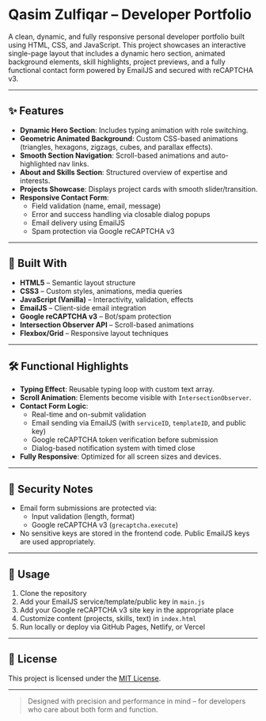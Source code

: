 # Qasim Zulfiqar – Developer Portfolio

A clean, dynamic, and fully responsive personal developer portfolio built using HTML, CSS, and JavaScript. This project showcases an interactive single-page layout that includes a dynamic hero section, animated background elements, skill highlights, project previews, and a fully functional contact form powered by EmailJS and secured with reCAPTCHA v3.

---

## ✨ Features

- **Dynamic Hero Section**: Includes typing animation with role switching.
- **Geometric Animated Background**: Custom CSS-based animations (triangles, hexagons, zigzags, cubes, and parallax effects).
- **Smooth Section Navigation**: Scroll-based animations and auto-highlighted nav links.
- **About and Skills Section**: Structured overview of expertise and interests.
- **Projects Showcase**: Displays project cards with smooth slider/transition.
- **Responsive Contact Form**:
  - Field validation (name, email, message)
  - Error and success handling via closable dialog popups
  - Email delivery using EmailJS
  - Spam protection via Google reCAPTCHA v3

---

## 🧱 Built With

- **HTML5** – Semantic layout structure
- **CSS3** – Custom styles, animations, media queries
- **JavaScript (Vanilla)** – Interactivity, validation, effects
- **EmailJS** – Client-side email integration
- **Google reCAPTCHA v3** – Bot/spam protection
- **Intersection Observer API** – Scroll-based animations
- **Flexbox/Grid** – Responsive layout techniques

---

## 🛠 Functional Highlights

- **Typing Effect**: Reusable typing loop with custom text array.
- **Scroll Animation**: Elements become visible with `IntersectionObserver`.
- **Contact Form Logic**:
  - Real-time and on-submit validation
  - Email sending via EmailJS (with `serviceID`, `templateID`, and public key)
  - Google reCAPTCHA token verification before submission
  - Dialog-based notification system with timed close
- **Fully Responsive**: Optimized for all screen sizes and devices.

---

## 🔐 Security Notes

- Email form submissions are protected via:
  - Input validation (length, format)
  - Google reCAPTCHA v3 (`grecaptcha.execute`)
- No sensitive keys are stored in the frontend code. Public EmailJS keys are used appropriately.

---

## 📌 Usage

1. Clone the repository
2. Add your EmailJS service/template/public key in `main.js`
3. Add your Google reCAPTCHA v3 site key in the appropriate place
4. Customize content (projects, skills, text) in `index.html`
5. Run locally or deploy via GitHub Pages, Netlify, or Vercel

---

## 📄 License

This project is licensed under the [MIT License](LICENSE).

---

> Designed with precision and performance in mind – for developers who care about both form and function.
